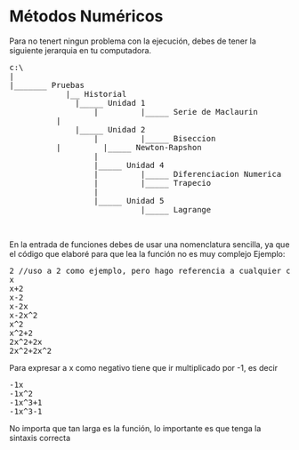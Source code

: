 # Métodos Numéricos

Para no tenert ningun problema con la ejecución, debes de tener la siguiente jerarquia en tu computadora.

<pre>
c:\
|
|_______ Pruebas
            |__ Historial
	          |_____ Unidad 1
                  |         |_____ Serie de Maclaurin
		  |      
	          |_____ Unidad 2
                  |         |_____ Biseccion
		  |         |_____ Newton-Rapshon
                  |
                  |_____ Unidad 4
                  |         |_____ Diferenciacion Numerica
                  |         |_____ Trapecio
                  |
                  |_____ Unidad 5
                            |_____ Lagrange


</pre>

En la entrada de funciones debes de usar una nomenclatura sencilla, ya que el código que elaboré para que lea la función no es muy complejo
Ejemplo:
<pre>
2 //uso a 2 como ejemplo, pero hago referencia a cualquier constante
x
x+2
x-2
x-2x
x-2x^2
x^2
x^2+2
2x^2+2x
2x^2+2x^2
</pre>

Para expresar a x como negativo tiene que ir multiplicado por -1, es decir

<pre>
-1x
-1x^2
-1x^3+1
-1x^3-1
</pre>

No importa que tan larga es la función, lo importante es que tenga la sintaxis correcta

